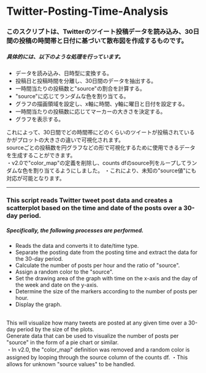 # Twitter-Posting-Time-Analysis
### このスクリプトは、Twitterのツイート投稿データを読み込み、30日間の投稿の時間帯と日付に基づいて散布図を作成するものです。

##### 具体的には、以下のような処理を行っています。

- データを読み込み、日時型に変換する。
- 投稿日と投稿時間を分離し、30日間のデータを抽出する。
- 一時間当たりの投稿数と"source"の割合を計算する。
- "source"に応じてランダムな色を割り当てる。
- グラフの描画領域を設定し、x軸に時間、y軸に曜日と日付を設定する。
- 一時間当たりの投稿数に応じてマーカーの大きさを決定する。
- グラフを表示する。


これによって、30日間でどの時間帯にどのくらいのツイートが投稿されているかがプロットの大きさの違いで可視化されます。<br>
sourceごとの投稿数を円グラフなどの形で可視化するために使用できるデータを生成することができます。<br>
・v2.0で"color_map"の定義を削除し、counts dfのsource列をループしてランダムな色を割り当てるようにしました。
・これにより、未知の"source値"にも対応が可能となります。

***********************************************************************************************************************************************************************


### This script reads Twitter tweet post data and creates a scatterplot based on the time and date of the posts over a 30-day period.
##### Specifically, the following processes are performed.<br>

- Reads the data and converts it to date/time type.
- Separate the posting date from the posting time and extract the data for the 30-day period.
- Calculate the number of posts per hour and the ratio of "source".
- Assign a random color to the "source".
- Set the drawing area of the graph with time on the x-axis and the day of the week and date on the y-axis.
- Determine the size of the markers according to the number of posts per hour.
- Display the graph.<br>
<br>
This will visualize how many tweets are posted at any given time over a 30-day period by the size of the plots.<br>
Generate data that can be used to visualize the number of posts per "source" in the form of a pie chart or similar.<br>
・In v2.0, the "color_map" definition was removed and a random color is assigned by looping through the source column of the counts df. 
・This allows for unknown "source values" to be handled.
